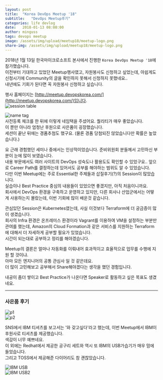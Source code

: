 ```yaml
---
layout: post
title:  "Korea DevOps Meetup '18"
subtitle:   "DevOps Meetup후기"
categories: life devlog
date:   2018-01-13 08:00:00
author: minguss
tags: devops meetup
image: /assets/img/upload/meetup18/meetup-logo.png
share-img: /assets/img/upload/meetup18/meetup-logo.png
---
```


2018년 1월 13일 한국마이크로소프트 본사에서 진행한 `Korea DevOps Meetup '18`에 참가했습니다.  
이전부터 기대하고 있었던 Meetup행사였고, 자원봉사도 신청하고 싶었는데, 아쉽게도 신청시기에 Community의 글을 확인하지 못해서 신청하지 못했네요..  
내년에도 기회가 된다면 꼭 자원봉사 신청하고 싶습니다.  

행사 홈페이지는 [http://meetup.devopskorea.com/](http://meetup.devopskorea.com/)입니다.  
![session table](http://meetup.devopskorea.com/schedule.png)

![name tag](/assets/img/upload/meetup18/1.jpg)  
사전등록 체크를 한 뒤에 이렇게 네임택을 주셨어요. 퀄리티가 매우 좋았습니다.  
이 뿐만 아니라 엄청난 후원으로 사은품이 굉장했습니다.  
세션이 끝난 뒤에는 경품추첨도 했구요. (물론 경품 당첨되진 않았습니다만 확률은 높았습니다.)  

요 근래 경험했던 세미나 중에서는 인상적이었습니다. 준비위원회 분들께서 고민하신 부분이 눈에 많이 보였습니다.  
내용 부문에서도 여러 사이트의 DevOps 성숙도나 활용도도 확인할 수 있었구요..  앞으로 Career Path를 결정하는데 있어서도 공부를 해야하는 범위도 알 수 있었습니다.  
다만 이번 Meetup에는 주로 Essential한 주제들과 삽질후기(?)의 Session이 많았습니다.  
실습이나 Best Practice 중심의 내용들이 있었으면 좋겠지만, 아직 처음이니까요.  
회사에서 DevOps 환경을 구축하고 운영하고 있지만, 다른 회사나 산업군에서는 어떻게 사용하는지 몰랐는데, 이번 기회에 많이 배운것 같습니다.  

관심있던 Session은 Kubernetes였는데, 사실 이것보다 Terraform에 더 궁금증이 많이 생겼습니다.  
회사의 Infra 환경은 온프레미스 환경이라 Vagrant를 이용하여 VM을 설정하는 부분만 관여를 했는데, Amazon의 Cloud Formation과 같은 서비스를 지원하는 Terraform에 대해서 더 자세하게 공부할 필요가 있었습니다.  
시간이 되는대로 공부하고 정리를 해야겠습니다.  

Meetup의 결론은 얼마나 자동화를 이뤄내어 효과적이고 효율적으로 업무를 수행에 지원 할 것이냐.  
아마 모든 엔지니어의 공통 관심사 일 것 같은데요.  
더 많이 고민해보고 공부해서 Share해야겠다는 생각을 했던 경험입니다.  

내공이 좀더 쌓이고 Best Practice가 나온다면 Speaker로 활동하고 싶은 목표도 생겼네요.

---
### 사은품 후기
![p1](/assets/img/upload/meetup18/2.jpg)  
![p2](/assets/img/upload/meetup18/3.jpg)  

SNS에서 IBM 티셔츠를 보고서는 '와 갖고싶다'라고 했는데, 이번 Meetup에서 IBM이 후원사로 티셔츠를 제공했습니다.  
색감이 너무 예쁘네요.  
이 외에는 Redhat에서 제공한 공구리 세트와 역시 또 IBM의 USB가습기가 매우 맘에 들었습니다.  
그리고 TOSS에서 제공해준 다이어리도 참 괜찮았습니다.  

![IBM USB](/assets/img/upload/meetup18/4.jpg)  
![IBM USB2](/assets/img/upload/meetup18/5.jpg)  

